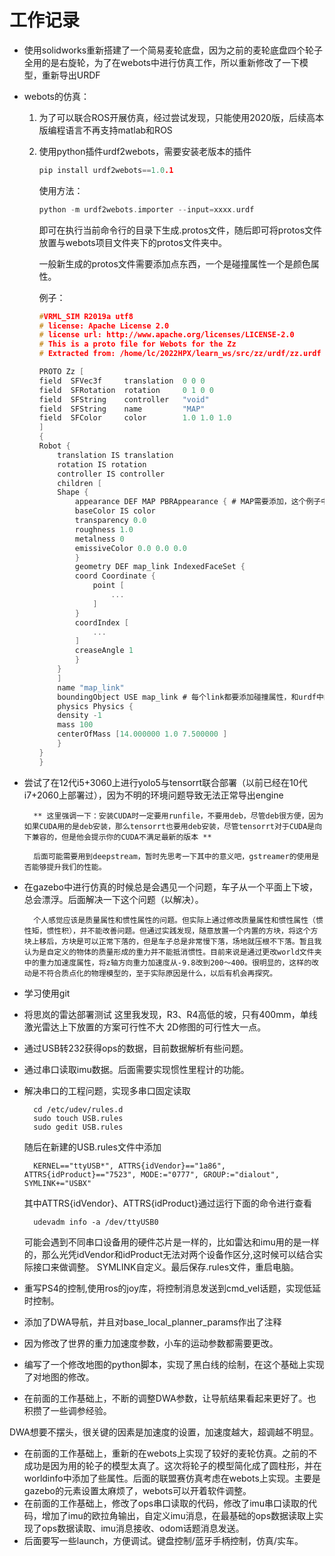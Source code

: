 # 工作记录
- 使用solidworks重新搭建了一个简易麦轮底盘，因为之前的麦轮底盘四个轮子全用的是右旋轮，为了在webots中进行仿真工作，所以重新修改了一下模型，重新导出URDF
- webots的仿真：

    1. 为了可以联合ROS开展仿真，经过尝试发现，只能使用2020版，后续高本版编程语言不再支持matlab和ROS
    2. 使用python插件urdf2webots，需要安装老版本的插件
        ```c
        pip install urdf2webots==1.0.1
        ```
        使用方法：

        ```c
        python -m urdf2webots.importer --input=xxxx.urdf
        ```
        即可在执行当前命令行的目录下生成.protos文件，随后即可将protos文件放置与webots项目文件夹下的protos文件夹中。
        
        一般新生成的protos文件需要添加点东西，一个是碰撞属性一个是颜色属性。
        
        例子：
        ```c
        #VRML_SIM R2019a utf8
        # license: Apache License 2.0
        # license url: http://www.apache.org/licenses/LICENSE-2.0
        # This is a proto file for Webots for the Zz
        # Extracted from: /home/lc/2022HPX/learn_ws/src/zz/urdf/zz.urdf
        
        PROTO Zz [
        field  SFVec3f     translation  0 0 0
        field  SFRotation  rotation     0 1 0 0
        field  SFString    controller   "void"
        field  SFString    name         "MAP"
        field  SFColor     color        1.0 1.0 1.0
        ]
        {
        Robot {
            translation IS translation
            rotation IS rotation
            controller IS controller
            children [
            Shape {
                appearance DEF MAP PBRAppearance { # MAP需要添加，这个例子中只有一个零件存在，所以appearance用不到，其他零件多的时候，可以使用通过DEF定义好的appearance
                baseColor IS color
                transparency 0.0
                roughness 1.0
                metalness 0
                emissiveColor 0.0 0.0 0.0
                }
                geometry DEF map_link IndexedFaceSet {
                coord Coordinate {
                    point [
                        ...
                    ]
                }
                coordIndex [
                    ...
                ]
                creaseAngle 1
                }
            }
            ]
            name "map_link"
            boundingObject USE map_link # 每个link都要添加碰撞属性，和urdf中的collision比较像，但他自己不会自动生成
            physics Physics {
            density -1
            mass 100
            centerOfMass [14.000000 1.0 7.500000 ]
            }
        }
        }
        ```
- 尝试了在12代i5+3060上进行yolo5与tensorrt联合部署（以前已经在10代i7+2060上部署过），因为不明的环境问题导致无法正常导出engine

        ** 这里强调一下：安装CUDA时一定要用runfile，不要用deb，尽管deb很方便，因为如果CUDA用的是deb安装，那么tensorrt也要用deb安装，尽管tensorrt对于CUDA是向下兼容的，但是他会提示你的CUDA不满足最新的版本 **
        
        后面可能需要用到deepstream，暂时先思考一下其中的意义吧，gstreamer的使用是否能够提升我们的性能。
- 在gazebo中进行仿真的时候总是会遇见一个问题，车子从一个平面上下坡，总会漂浮。后面解决一下这个问题（以解决）。
  
        个人感觉应该是质量属性和惯性属性的问题。但实际上通过修改质量属性和惯性属性（惯性矩，惯性积），并不能改善问题。但通过实践发现，随意放置一个内置的方块，将这个方块上移后，方块是可以正常下落的，但是车子总是非常慢下落，场地就压根不下落。暂且我认为是自定义的物体的质量形成的重力并不能抵消惯性。目前来说是通过更改world文件夹中的重力加速度属性，将z轴方向重力加速度从-9.8改到200～400。很明显的，这样的改动是不符合质点化的物理模型的，至于实际原因是什么，以后有机会再探究。
    
- 学习使用git
- 将思岚的雷达部署测试
      这里我发现，R3、R4高低的坡，只有400mm，单线激光雷达上下放置的方案可行性不大
        2D修图的可行性大一点。
  
- 通过USB转232获得ops的数据，目前数据解析有些问题。
- 通过串口读取imu数据。后面需要实现惯性里程计的功能。
- 解决串口的工程问题，实现多串口固定读取

        cd /etc/udev/rules.d
        sudo touch USB.rules
        sudo gedit USB.rules
    随后在新建的USB.rules文件中添加

        KERNEL=="ttyUSB*", ATTRS{idVendor}=="1a86", ATTRS{idProduct}=="7523", MODE:="0777", GROUP:="dialout",  SYMLINK+="USBX"
    其中ATTRS{idVendor}、ATTRS{idProduct}通过运行下面的命令进行查看

        udevadm info -a /dev/ttyUSB0
    可能会遇到不同串口设备用的硬件芯片是一样的，比如雷达和imu用的是一样的，那么光凭idVendor和idProduct无法对两个设备作区分,这时候可以结合实际接口来做调整。
SYMLINK自定义。最后保存.rules文件，重启电脑。
- 重写PS4的控制,使用ros的joy库，将控制消息发送到cmd_vel话题，实现低延时控制。
- 添加了DWA导航，并且对base_local_planner_params作出了注释
- 因为修改了世界的重力加速度参数，小车的运动参数都需要更改。
- 编写了一个修改地图的python脚本，实现了黑白线的绘制，在这个基础上实现了对地图的修改。

- 在前面的工作基础上，不断的调整DWA参数，让导航结果看起来更好了。也积攒了一些调参经验。

​		DWA想要不摆头，很关键的因素是加速度的设置，加速度越大，超调越不明显。

- 在前面的工作基础上，重新的在webots上实现了较好的麦轮仿真。之前的不成功是因为用的轮子的模型太真了。这次将轮子的模型简化成了圆柱形，并在worldinfo中添加了些属性。后面的联盟赛仿真考虑在webots上实现。主要是gazebo的元素设置太麻烦了，webots可以开着软件调整。
- 在前面的工作基础上，修改了ops串口读取的代码，修改了imu串口读取的代码，增加了imu的欧拉角输出，自定义imu消息，在最基础的ops数据读取上实现了ops数据读取、imu消息接收、odom话题消息发送。
- 后面要写一些launch，方便调试。键盘控制/蓝牙手柄控制，仿真/实车。

